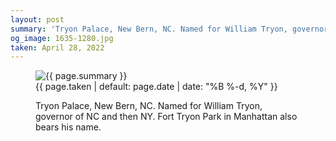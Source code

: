 ```yaml
---
layout: post
summary: 'Tryon Palace, New Bern, NC. Named for William Tryon, governor of NC and then NY. Fort Tryon Park in Manhattan also bears his name.'
og_image: 1635-1280.jpg
taken: April 28, 2022
---
```


<figure class="post" data-src="{{ site.assets_url }}/{{ page.og_image }}">
<img alt="{{ page.summary }}" sizes="(min-width: 700px) 50vw, calc(100vw - 2rem)" src="{{ site.assets_url }}/1635-640.jpg" srcset="{{ site.assets_url }}/1635-320.jpg 320w, {{ site.assets_url }}/1635-640.jpg 640w, {{ site.assets_url }}/1635-960.jpg 960w, {{ site.assets_url }}/1635-1280.jpg 1280w"/>
<figcaption>
<time>{{ page.taken | default: page.date | date: "%B %-d, %Y" }}</time>
<p>Tryon Palace, New Bern, NC. Named for William Tryon, governor of NC and then NY. Fort Tryon Park in Manhattan also bears his name.</p>
</figcaption>
</figure>
